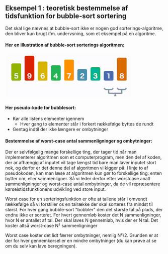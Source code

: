 ## Eksempel 1 : teoretisk bestemmelse af tidsfunktion for bubble-sort sortering

Det skal lige nævnes at bubble-sort ikke er nogen god sorterings-algoritme, den bliver kun brugt ifm. undervsning, som et eksempel på en algoritme.

#### Her en illustration af bubble-sort sorterings algoritmen:
![b-sort](pic_bsort.gif)

#### Her pseudo-kode for bubblesort:
- Kør alle listens elementer igennem
    - Hver gang to elementer står i forkert rækkefølge byttes de rundt
- Gentag indtil der ikke længere er ombytninger

#### Bestemmelse af worst-case antal sammenligninger og ombytninger:
Der er selvfølgelig mange forskellige ting, der tager tid når man implementerer algoritmen som et computerprogram, men den del af koden, der ar afhængig af inputet vil tage længst tid bare man laver inputet stort nok, og derfor er det denne del af algoritmen vi kigger på. 
I linje to af pseudokoden, kan man læse at algoritmen kun gør to forskellige ting: enten bytter om, eller sammenligner.
Så vi leder derfor efter worstcase anatl sammenligninger og worst-case antal ombytninger, da de vil repræsentere kørselstidsfunktionens udvikling ved store input.

Worst case for en sorteringsfunktion er ofte at tallene står i omvendt rækkefølge så vi forstiller os en talrække der skal sorteres fra mindst til størst. For hver gang bubble-sort "bobbler" den det største tal på plads, der endnu ikke er sorteret. 
For hvert gennemløb koster det N sammenligninger, hvor N er antallet af tal.
Der skal laves N gennemløb, hvis der er N tal. Det koster altså worst-case N² sammenligninger

Worst case koster det lidt færrer ombytninger, nemlig N²/2.
Grunden er at der for hver gennemkørsel er en mindre ombytninger (du kan prøve at se om du selv kan lave beregningen).